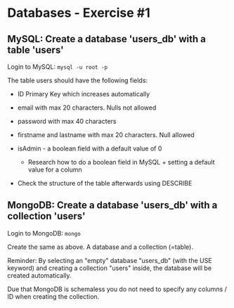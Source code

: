 # Databases - Exercise #1

## MySQL: Create a database 'users_db' with a table 'users'

Login to MySQL: `mysql -u root -p`

The table users should have the following fields:

* ID Primary Key which increases automatically
* email with max 20 characters. Nulls not allowed
* password with max 40 characters
* firstname and lastname with max 20 characters. Null allowed
* isAdmin - a boolean field with a default value of 0
	* Research how to do a boolean field in MySQL + setting a default value for a column

* Check the structure of the table afterwards using DESCRIBE


## MongoDB: Create a database 'users_db' with a collection 'users'

Login to MongoDB: `mongo`

Create the same as above. A database and a collection (=table). 

Reminder: By selecting an "empty" database "users_db" (with the USE keyword) and creating a collection "users" inside, the database will be created automatically.

Due that MongoDB is schemaless you do not need to specify any columns / ID when creating the collection. 

